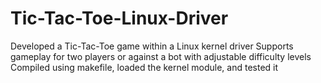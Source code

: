 # Tic-Tac-Toe-Linux-Driver

Developed a Tic-Tac-Toe game within a Linux kernel driver
Supports gameplay for two players or against a bot with adjustable difficulty levels
Compiled using makefile, loaded the kernel module, and tested it
